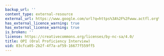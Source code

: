 ```yaml
---
backup_url: ''
content_type: external-resource
external_url: https://www.google.com/url?q=https%3A%2F%2Fwww.actfl.org%2Fassessment-research-and-development%2Factfl-assessments%2Factfl-postsecondary-assessments%2Foral-proficiency-interview-opi&sa=D&sntz=1&usg=AOvVaw05z0FmOdGnG_aPpL0kTFix
has_external_licence_warning: true
has_external_license_warning: true
is_broken: ''
license: https://creativecommons.org/licenses/by-nc-sa/4.0/
title: OPI (Oral Proficiency Interview)
uid: 03cfca05-2b2f-4f7a-af59-16677f559ff5
---
```

